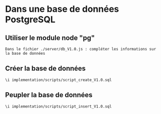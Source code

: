 # Dans une base de données PostgreSQL

## Utiliser le module node "pg"
```
Dans le fichier ./server/db_V1.0.js : compléter les informations sur la base de données
```

## Créer la base de données
```
\i implementation/scripts/script_create_V1.0.sql
```

## Peupler la base de données
```
\i implementation/scripts/script_insert_V1.0.sql
```